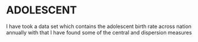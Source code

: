 # ADOLESCENT
I have took a data set which contains the adolescent birth rate across nation annually with that I have found some of the central and dispersion measures
